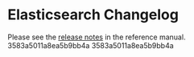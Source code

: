# Elasticsearch Changelog

Please see the [release notes](https://www.elastic.co/guide/en/elasticsearch/reference/current/es-release-notes.html) in the reference manual.
3583a5011a8ea5b9bb4a
3583a5011a8ea5b9bb4a
